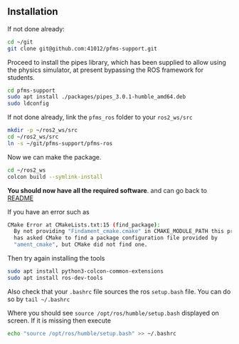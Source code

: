 ## Installation

If not done already:

```bash
cd ~/git
git clone git@github.com:41012/pfms-support.git
```

Proceed to install the pipes library, which has been supplied to allow using the physics simulator, at present bypassing the ROS framework for students.

```bash
cd pfms-support
sudo apt install ./packages/pipes_3.0.1-humble_amd64.deb
sudo ldconfig
```

If not done already, link the `pfms_ros` folder to your `ros2_ws/src`

```bash
mkdir -p ~/ros2_ws/src
cd ~/ros2_ws/src
ln -s ~/git/pfms-support/pfms-ros 
```

Now we can make the package.

```bash
cd ~/ros2_ws
colcon build --symlink-install
```

**You should now have all the required software**.  and can go back to [README](README.md)

If you have an error such as

```bash
CMake Error at CMakeLists.txt:15 (find_package):
  By not providing "Findament_cmake.cmake" in CMAKE_MODULE_PATH this project
  has asked CMake to find a package configuration file provided by
  "ament_cmake", but CMake did not find one.
```

Then try again installing the tools

```bash
sudo apt install python3-colcon-common-extensions
sudo apt install ros-dev-tools
```

Also check that your `.bashrc` file sources the ros `setup.bash` file. You can do so by
`tail ~/.bashrc`

Where you should see `source /opt/ros/humble/setup.bash`  displayed on screen. If it is missing then execute 

```bash
echo "source /opt/ros/humble/setup.bash" >> ~/.bashrc
```

